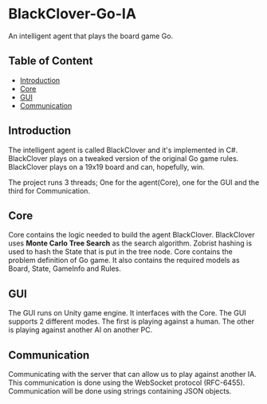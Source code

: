 # BlackClover-Go-IA
An intelligent agent that plays the board game Go.


## Table of Content
* [Introduction](#Introduction)
* [Core](#Core)
* [GUI](#GUI)
* [Communication](#Communication)

## Introduction
The intelligent agent is called BlackClover and it's implemented in C#.
BlackClover plays on a tweaked version of the original Go game rules.
BlackClover plays on a 19x19 board and can, hopefully, win.

The project runs 3 threads; One for the agent(Core), one for the GUI and the third for Communication.

## Core
Core contains the logic needed to build the agent BlackClover. BlackClover uses **Monte Carlo Tree Search**  as 
the search algorithm. Zobrist hashing is used to hash the State that is put in the tree node. Core contains the 
problem definition of Go game. It also contains the required models as Board, State, GameInfo and Rules.

## GUI
The GUI runs on Unity game engine. It interfaces with the Core. The GUI supports 2 different modes.
The first is playing against a human. The other is playing against another AI on another PC.

## Communication
Communicating with the server that can allow us to play against another IA. This communication is done using 
the WebSocket protocol (RFC-6455). Communication will be done using strings containing JSON objects.
